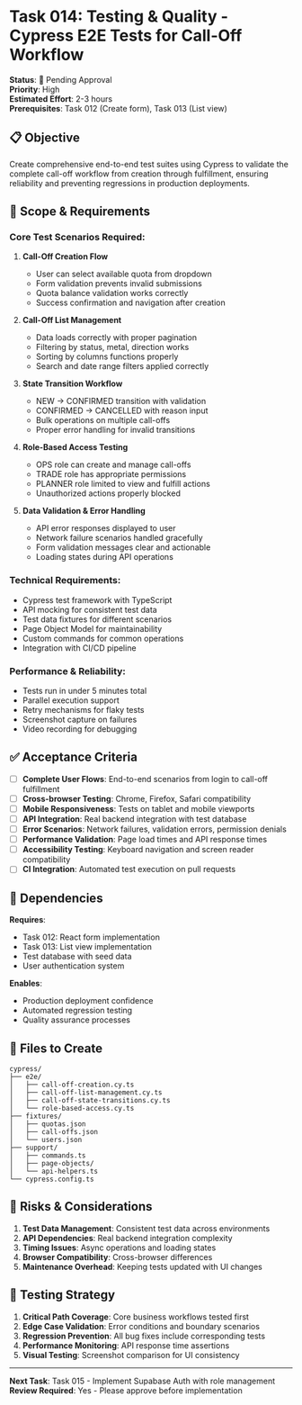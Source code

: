 # Task 014: Testing & Quality - Cypress E2E Tests for Call-Off Workflow

**Status**: 🔴 Pending Approval  
**Priority**: High  
**Estimated Effort**: 2-3 hours  
**Prerequisites**: Task 012 (Create form), Task 013 (List view)

## 📋 Objective

Create comprehensive end-to-end test suites using Cypress to validate the complete call-off workflow from creation through fulfillment, ensuring reliability and preventing regressions in production deployments.

## 🎯 Scope & Requirements

### Core Test Scenarios Required:
1. **Call-Off Creation Flow**
   - User can select available quota from dropdown
   - Form validation prevents invalid submissions
   - Quota balance validation works correctly
   - Success confirmation and navigation after creation

2. **Call-Off List Management**
   - Data loads correctly with proper pagination
   - Filtering by status, metal, direction works
   - Sorting by columns functions properly
   - Search and date range filters applied correctly

3. **State Transition Workflow**
   - NEW → CONFIRMED transition with validation
   - CONFIRMED → CANCELLED with reason input
   - Bulk operations on multiple call-offs
   - Proper error handling for invalid transitions

4. **Role-Based Access Testing**
   - OPS role can create and manage call-offs
   - TRADE role has appropriate permissions
   - PLANNER role limited to view and fulfill actions
   - Unauthorized actions properly blocked

5. **Data Validation & Error Handling**
   - API error responses displayed to user
   - Network failure scenarios handled gracefully
   - Form validation messages clear and actionable
   - Loading states during API operations

### Technical Requirements:
- Cypress test framework with TypeScript
- API mocking for consistent test data
- Test data fixtures for different scenarios
- Page Object Model for maintainability
- Custom commands for common operations
- Integration with CI/CD pipeline

### Performance & Reliability:
- Tests run in under 5 minutes total
- Parallel execution support
- Retry mechanisms for flaky tests
- Screenshot capture on failures
- Video recording for debugging

## ✅ Acceptance Criteria

- [ ] **Complete User Flows**: End-to-end scenarios from login to call-off fulfillment
- [ ] **Cross-browser Testing**: Chrome, Firefox, Safari compatibility
- [ ] **Mobile Responsiveness**: Tests on tablet and mobile viewports
- [ ] **API Integration**: Real backend integration with test database
- [ ] **Error Scenarios**: Network failures, validation errors, permission denials
- [ ] **Performance Validation**: Page load times and API response times
- [ ] **Accessibility Testing**: Keyboard navigation and screen reader compatibility
- [ ] **CI Integration**: Automated test execution on pull requests

## 🔄 Dependencies

**Requires**:
- Task 012: React form implementation
- Task 013: List view implementation  
- Test database with seed data
- User authentication system

**Enables**:
- Production deployment confidence
- Automated regression testing
- Quality assurance processes

## 📁 Files to Create

```
cypress/
├── e2e/
│   ├── call-off-creation.cy.ts
│   ├── call-off-list-management.cy.ts
│   ├── call-off-state-transitions.cy.ts
│   └── role-based-access.cy.ts
├── fixtures/
│   ├── quotas.json
│   ├── call-offs.json
│   └── users.json
├── support/
│   ├── commands.ts
│   ├── page-objects/
│   └── api-helpers.ts
└── cypress.config.ts
```

## 🚨 Risks & Considerations

1. **Test Data Management**: Consistent test data across environments
2. **API Dependencies**: Real backend integration complexity
3. **Timing Issues**: Async operations and loading states
4. **Browser Compatibility**: Cross-browser differences
5. **Maintenance Overhead**: Keeping tests updated with UI changes

## 🧪 Testing Strategy

1. **Critical Path Coverage**: Core business workflows tested first
2. **Edge Case Validation**: Error conditions and boundary scenarios
3. **Regression Prevention**: All bug fixes include corresponding tests
4. **Performance Monitoring**: API response time assertions
5. **Visual Testing**: Screenshot comparison for UI consistency

---

**Next Task**: Task 015 - Implement Supabase Auth with role management  
**Review Required**: Yes - Please approve before implementation